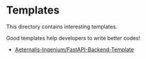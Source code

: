 # Templates

This directory contains interesting templates.

Good templates help developers to write better codes!

- [Aeternalis-Ingenium/FastAPI-Backend-Template](https://github.com/Aeternalis-Ingenium/FastAPI-Backend-Template)

